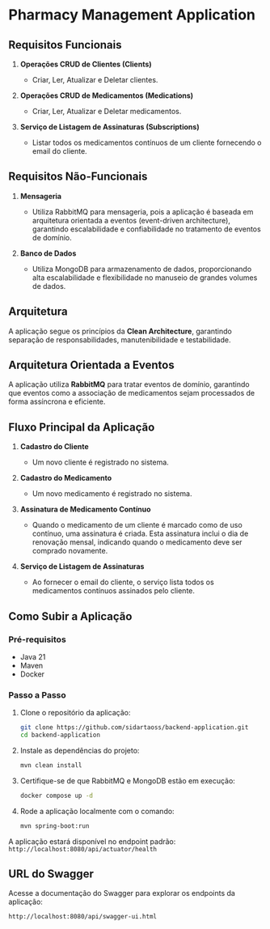 # Pharmacy Management Application

## Requisitos Funcionais

1. **Operações CRUD de Clientes (Clients)**
    - Criar, Ler, Atualizar e Deletar clientes.

2. **Operações CRUD de Medicamentos (Medications)**
    - Criar, Ler, Atualizar e Deletar medicamentos.

3. **Serviço de Listagem de Assinaturas (Subscriptions)**
    - Listar todos os medicamentos contínuos de um cliente fornecendo o email do cliente.

## Requisitos Não-Funcionais

1. **Mensageria**
    - Utiliza RabbitMQ para mensageria, pois a aplicação é baseada em arquitetura orientada a eventos (event-driven architecture), garantindo escalabilidade e confiabilidade no tratamento de eventos de domínio.

2. **Banco de Dados**
    - Utiliza MongoDB para armazenamento de dados, proporcionando alta escalabilidade e flexibilidade no manuseio de grandes volumes de dados.

## Arquitetura

A aplicação segue os princípios da **Clean Architecture**, garantindo separação de responsabilidades, manutenibilidade e testabilidade.

## Arquitetura Orientada a Eventos

A aplicação utiliza **RabbitMQ** para tratar eventos de domínio, garantindo que eventos como a associação de medicamentos sejam processados de forma assíncrona e eficiente.

## Fluxo Principal da Aplicação

1. **Cadastro do Cliente**
    - Um novo cliente é registrado no sistema.

2. **Cadastro do Medicamento**
    - Um novo medicamento é registrado no sistema.

3. **Assinatura de Medicamento Contínuo**
    - Quando o medicamento de um cliente é marcado como de uso contínuo, uma assinatura é criada. Esta assinatura inclui o dia de renovação mensal, indicando quando o medicamento deve ser comprado novamente.

4. **Serviço de Listagem de Assinaturas**
    - Ao fornecer o email do cliente, o serviço lista todos os medicamentos contínuos assinados pelo cliente.

## Como Subir a Aplicação

### Pré-requisitos

- Java 21
- Maven
- Docker

### Passo a Passo

1. Clone o repositório da aplicação:
   ```sh
   git clone https://github.com/sidartaoss/backend-application.git
   cd backend-application
   ```

2. Instale as dependências do projeto:
   ```sh
   mvn clean install
   ```

3. Certifique-se de que RabbitMQ e MongoDB estão em execução:
   ```sh
   docker compose up -d
   ```

4. Rode a aplicação localmente com o comando:
   ```sh
   mvn spring-boot:run
   ```

A aplicação estará disponível no endpoint padrão: `http://localhost:8080/api/actuator/health`

## URL do Swagger

Acesse a documentação do Swagger para explorar os endpoints da aplicação:

```
http://localhost:8080/api/swagger-ui.html
```